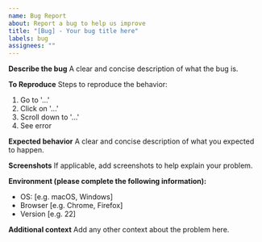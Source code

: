 ```yaml
---
name: Bug Report
about: Report a bug to help us improve
title: "[Bug] - Your bug title here"
labels: bug
assignees: ""
---
```


**Describe the bug**
A clear and concise description of what the bug is.

**To Reproduce**
Steps to reproduce the behavior:

1. Go to '...'
2. Click on '...'
3. Scroll down to '...'
4. See error

**Expected behavior**
A clear and concise description of what you expected to happen.

**Screenshots**
If applicable, add screenshots to help explain your problem.

**Environment (please complete the following information):**

- OS: [e.g. macOS, Windows]
- Browser [e.g. Chrome, Firefox]
- Version [e.g. 22]

**Additional context**
Add any other context about the problem here.
